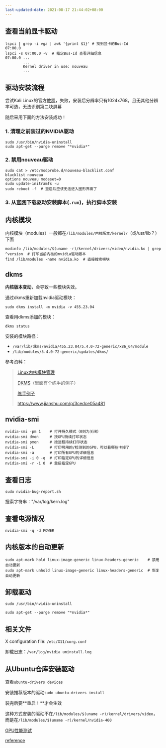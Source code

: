 ```yaml
---
last-updated-date: 2021-08-17 21:44:02+08:00
---
```


## 查看当前显卡驱动

```shell
lspci | grep -i vga | awk '{print $1}' # 找到显卡的Bus-Id
07:00.0
lspci -s 07:00.0 -v  # 指定Bus-Id 查看详细信息
07:00.0 ...
        ...
        Kernel driver in use: nouveau
        ...
```

## 驱动安装流程

尝试Kali Linux的官方[教程](https://www.kali.org/docs/general-use/install-nvidia-drivers-on-kali-linux/)，失败，安装后分辨率只有1024x768，且无其他分辨率可选，无法识别第二块屏幕

随后采用下面的方法安装成功！

### 1. 清理之前装过的NVIDIA驱动

```shell
sudo /usr/bin/nvidia-uninstall
sudo apt-get --purge remove "*nvidia*"
```

### 2. 禁用nouveau驱动

```shell
sudo cat > /etc/modprobe.d/nouveau-blacklist.conf
blacklist nouveau
options nouveau modeset=0
sudo update-initramfs -u
sudo reboot -f  # 重启后应该无法进入图形界面了
```

### 3. 从[官网](https://www.nvidia.com/en-us/geforce/drivers/)下载驱动安装脚本(`.run`)，执行脚本安装

## 内核模块

内核模块（modules）一般都在`/lib/modules/内核版本/kernel/`（或/usr/lib？）下面

```shell
modinfo /lib/modules/$(uname -r)/kernel/drivers/video/nvidia.ko | grep ^version  # 打印当前内核的nvidia驱动版本
find /lib/modules -name nvidia.ko  # 直接搜索模块
```

## dkms

**内核版本变动**，会导致一些模块失效。

通过dkms重新加载nvidia驱动模块：

```shell
sudo dkms install -m nvidia -v 455.23.04
```

查看用dkms添加的模块：

```shell
dkms status
```

安装的模块路径：

- `/var/lib/dkms/nvidia/455.23.04/5.4.0-72-generic/x86_64/module`
- `/lib/modules/5.4.0-72-generic/updates/dkms/`

参考资料：

>[Linux内核模块管理](http://c.biancheng.net/view/1039.html)
>
>[DKMS](https://blog.csdn.net/fouweng/article/details/53435602)（里面有个练手的例子）
>
>[练手例子](https://www.cnblogs.com/wwang/archive/2011/06/21/2085571.html)
>
><https://www.jianshu.com/p/3cedce05a481>

## nvidia-smi

```shell
nvidia-smi -pm 1    # 打开持久模式（0则为关闭）
nvidia-smi dmon     # 按GPU持续打印状态
nvidia-smi pmon     # 按进程持续打印状态
nvidia-smi -L       # 打印可用的/检测到的GPU，可以看哪些卡掉了
nvidia-smi -a       # 打印所有GPU的详细信息
nvidia-smi -i 0 -q  # 打印指定GPU的详细信息
nvidia-smi -r -i 0  # 重启指定GPU
```

## 查看日志

```shell
sudo nvidia-bug-report.sh
```

搜索字符串："/var/log/kern.log"

## 查看电源情况

```shell
nvidia-smi -q -d POWER
```

## 内核版本的自动更新

```shell
sudo apt-mark hold linux-image-generic linux-headers-generic    # 禁用自动更新
sudo apt-mark unhold linux-image-generic linux-headers-generic  # 恢复自动更新
```

## 卸载驱动

`sudo /usr/bin/nvidia-uninstall`

`sudo apt-get --purge remove "*nvidia*"`

## 相关文件

X configuration file: `/etc/X11/xorg.conf`

卸载日志：`/var/log/nvidia uninstall.log`

## 从Ubuntu仓库安装驱动

查看`ubuntu-drivers devices`

安装推荐版本的驱动`sudo ubuntu-drivers install`

装完后要**重启！**才会生效

这种方式安装的驱动不在`/lib/modules/$(uname -r)/kernel/drivers/video`，而是在`/lib/modules/$(uname -r)/kernel/nvidia-460`

[GPU性能测试](https://linuxconfig.org/benchmark-your-graphics-card-on-linux#h5-1-ubuntu-debian)

[reference](https://zhuanlan.zhihu.com/p/59618999)